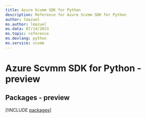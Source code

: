 ```yaml
---
title: Azure Scvmm SDK for Python
description: Reference for Azure Scvmm SDK for Python
author: lmazuel
ms.author: lmazuel
ms.data: 07/14/2023
ms.topic: reference
ms.devlang: python
ms.service: scvmm
---
```

# Azure Scvmm SDK for Python - preview
## Packages - preview
[!INCLUDE [packages](scvmm-index.md)]